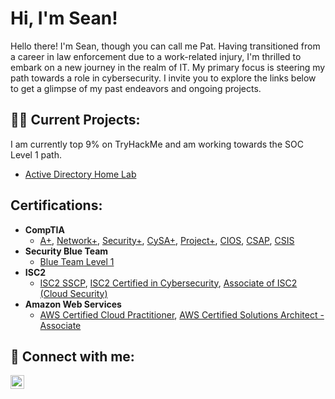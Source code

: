 <h1>Hi, I'm Sean! </h1> Hello there! I'm Sean, though you can call me Pat. Having transitioned from a career in law enforcement due to a work-related injury, I'm thrilled to embark on a new journey in the realm of IT. My primary focus is steering my path towards a role in cybersecurity. I invite you to explore the links below to get a glimpse of my past endeavors and ongoing projects. 

<h2>👨‍💻 Current Projects:</h2> 
I am currently top 9% on TryHackMe and am working towards the SOC Level 1 path.

  - [Active Directory Home Lab](https://github.com/spfinnegan/ActiveDirectoryLab/tree/main)


<h2>Certifications:</h2>

- <b>CompTIA</b>
  - [A+](https://www.credly.com/earner/earned/badge/4ed743ab-6973-4efa-b363-5fae2d33e00f), [Network+](https://www.credly.com/earner/earned/badge/8507a728-da25-4ef2-be0b-1240e66e8cf0), [Security+](https://www.credly.com/earner/earned/badge/b35518d8-74d8-4ba0-a053-227a3bac7b40), [CySA+](https://www.credly.com/earner/earned/badge/aaf13a2c-0dfb-4ef9-a8d4-3078d096662b), [Project+](https://www.credly.com/earner/earned/badge/141550b5-8099-4764-b537-be8e893d64b2), [CIOS](https://www.credly.com/earner/earned/badge/8b0579b7-3507-4203-86e2-64ff39979f42), [CSAP](https://www.credly.com/earner/earned/badge/8a88cd66-d9a1-4ec9-be22-a2b0655dac33), [CSIS](https://www.credly.com/earner/earned/badge/9164fc81-a933-4038-8e82-3ab93452f0a0)
- <b>Security Blue Team</b>
  - [Blue Team Level 1](https://www.credly.com/earner/earned/badge/8d408253-ba18-4e12-84ba-6ee1e7764bf8)
 - <b>ISC2</b>
   - [ISC2 SSCP](https://www.credly.com/earner/earned/badge/b872c812-8fe7-486f-93b7-566ecbaf93b6), [ISC2 Certified in Cybersecurity](https://www.credly.com/earner/earned/badge/ea073953-3ecf-4a2e-9f24-5fadef606ae8), [Associate of ISC2 (Cloud Security)](https://www.credly.com/earner/earned/badge/470942f1-7abb-4e52-9902-1ef8578c8586)
- <b> Amazon Web Services</b>
  - [AWS Certified Cloud Practitioner](https://www.credly.com/earner/earned/badge/15e29291-4bf6-490c-abf8-663b044317ef), [AWS Certified Solutions Architect - Associate](https://www.credly.com/earner/earned/badge/9b4e8d28-ad9c-4b58-bda4-de4068b2011c) 



<h2> 🤳 Connect with me:</h2>

[<img align="left" alt="JoshMadakor | LinkedIn" width="22px" src="https://cdn.jsdelivr.net/npm/simple-icons@v3/icons/linkedin.svg" />][linkedin]



[linkedin]: https://linkedin.com/in/sean-pat-finnegan



